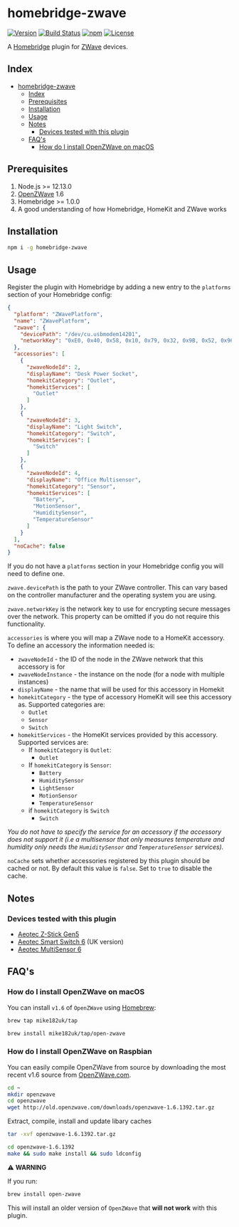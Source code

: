 # homebridge-zwave

[![Version](https://img.shields.io/npm/v/homebridge-zwave.svg?style=flat-square)](https://www.npmjs.com/package/homebridge-zwave)
[![Build Status](https://img.shields.io/travis/mike182uk/homebridge-zwave.svg?style=flat-square)](http://travis-ci.org/mike182uk/homebridge-zwave)
[![npm](https://img.shields.io/npm/dm/homebridge-zwave.svg?style=flat-square)](https://www.npmjs.com/package/homebridge-zwave)
[![License](https://img.shields.io/github/license/mike182uk/homebridge-zwave.svg?style=flat-square)](https://www.npmjs.com/package/homebridge-zwave)

A [Homebridge](https://github.com/nfarina/homebridge) plugin for [ZWave](https://www.z-wave.com/) devices.

## Index

- [homebridge-zwave](#homebridge-zwave)
  - [Index](#index)
  - [Prerequisites](#prerequisites)
  - [Installation](#installation)
  - [Usage](#usage)
  - [Notes](#notes)
    - [Devices tested with this plugin](#devices-tested-with-this-plugin)
  - [FAQ's](#faqs)
    - [How do I install OpenZWave on macOS](#how-do-i-install-openzwave-on-macos)

## Prerequisites

1. Node.js >= 12.13.0
2. [OpenZWave](http://www.openzwave.com/) 1.6
3. Homebridge >= 1.0.0
4. A good understanding of how Homebridge, HomeKit and ZWave works

## Installation

```sh
npm i -g homebridge-zwave
```

## Usage

Register the plugin with Homebridge by adding a new entry to the `platforms` section of your Homebridge config:

```json
{
  "platform": "ZWavePlatform",
  "name": "ZWavePlatform",
  "zwave": {
    "devicePath": "/dev/cu.usbmodem14201",
    "networkKey": "0xE0, 0x40, 0x58, 0x10, 0x79, 0x32, 0x9B, 0x52, 0x96, 0x4B, 0x8F, 0xC5, 0x62, 0x4F, 0x79, 0x3B"
  },
  "accessories": [
    {
      "zwaveNodeId": 2,
      "displayName": "Desk Power Socket",
      "homekitCategory": "Outlet",
      "homekitServices": [
        "Outlet"
      ]
    },
    {
      "zwaveNodeId": 3,
      "displayName": "Light Switch",
      "homekitCategory": "Switch",
      "homekitServices": [
        "Switch"
      ]
    },
    {
      "zwaveNodeId": 4,
      "displayName": "Office Multisensor",
      "homekitCategory": "Sensor",
      "homekitServices": [
        "Battery",
        "MotionSensor",
        "HumiditySensor",
        "TemperatureSensor"
      ]
    }
  ],
  "noCache": false
}
```

If you do not have a `platforms` section in your Homebridge config you will need to define one.

`zwave.devicePath` is the path to your ZWave controller. This can vary based on the controller manufacturer and the operating system you are using.

`zwave.networkKey` is the network key to use for encrypting secure messages over the network. This property can be omitted if you do not require this functionality.

`accessories` is where you will map a ZWave node to a HomeKit accessory. To define an accessory the information needed is:

- `zwaveNodeId` - the ID of the node in the ZWave network that this accessory is for
- `zwaveNodeInstance` - the instance on the node (for a node with multiple instances)
- `displayName` - the name that will be used for this accessory in Homekit
- `homekitCategory` - the type of accessory HomeKit will see this accessory as. Supported categories are:
  - `Outlet`
  - `Sensor`
  - `Switch`
- `homekitServices` - the HomeKit services provided by this accessory. Supported services are:
  - If `homekitCategory` is `Outlet`:
    - `Outlet`
  - If `homekitCategory` is `Sensor`:
    - `Battery` 
    - `HumiditySensor`
    - `LightSensor`
    - `MotionSensor`
    - `TemperatureSensor`
  - if `homekitCategory` is `Switch`
    - `Switch`

_You do not have to specify the service for an accessory if the accessory does not support it (i.e a multisensor that only measures temperature and humidity only needs the `HumiditySensor` and `TemperatureSensor` services)._

`noCache` sets whether accessories registered by this plugin should be cached or not. By default this value is `false`. Set to `true` to disable the cache.

## Notes

### Devices tested with this plugin

- [Aeotec Z-Stick Gen5](https://aeotec.com/z-wave-usb-stick)
- [Aeotec Smart Switch 6](https://aeotec.com/z-wave-plug-in-switch) (UK version)
- [Aeotec MultiSensor 6](https://aeotec.com/z-wave-sensor)

## FAQ's

### How do I install OpenZWave on macOS

You can install `v1.6` of `OpenZWave` using [Homebrew](https://brew.sh/):

```sh
brew tap mike182uk/tap

brew install mike182uk/tap/open-zwave
```

### How do I install OpenZWave on Raspbian

You can easily compile OpenZWave from source by downloading the most recent v1.6 source from [OpenZWave.com](http://old.openzwave.com/downloads/).

```sh
cd ~
mkdir openzwave
cd openzwave
wget http://old.openzwave.com/downloads/openzwave-1.6.1392.tar.gz
```

Extract, compile, install and update libary caches

```sh
tar -xvf openzwave-1.6.1392.tar.gz

cd openzwave-1.6.1392
make && sudo make install && sudo ldconfig
```

⚠️ **WARNING**

If you run:

```sh
brew install open-zwave
```

This will install an older version of `OpenZWave` that **will not work** with this plugin.
